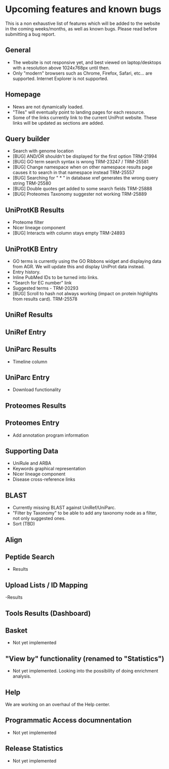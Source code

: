 # Upcoming features and known bugs

This is a non exhaustive list of features which will be added to the website in the coming weeks/months, as well as known bugs. Please read before submitting a bug report.

## General

- The website is not responsive yet, and best viewed on laptop/desktops with a resolution above 1024x768px until then.
- Only "modern" browsers such as Chrome, Firefox, Safari, etc... are supported. Internet Explorer is not supported.

## Homepage

- News are not dynamically loaded.
- "Tiles" will eventually point to landing pages for each resource.
- Some of the links currently link to the current UniProt website. These links will be updated as sections are added.

## Query builder
- Search with genome location
- [BUG] AND/OR shouldn't be displayed for the first option TRM-21994
- [BUG] GO term search syntax is wrong TRM-23247 / TRM-25581
- [BUG] Change namespace when on other namespace results page causes it to search in that namespace instead TRM-25557
- [BUG] Searching for " * " in database xref generates the wrong query string TRM-25580
- [BUG] Double quotes get added to some search fields TRM-25888
- [BUG] Proteomes Taxonomy suggester not working TRM-25889


## UniProtKB Results
- Proteome filter
- Nicer lineage component
- [BUG] Interacts with column stays empty TRM-24893

## UniProtKB Entry

- GO terms is currently using the GO Ribbons widget and displaying data from AGR. We will update this and display UniProt data instead.
- Entry history.
- Inline PubMed IDs to be turned into links.
- "Search for EC number" link
- Suggested terms - TRM-20293
- [BUG] Scroll to hash not always working (impact on protein highlights from results card). TRM-25578

## UniRef Results

## UniRef Entry

## UniParc Results

- Timeline column

## UniParc Entry
- Download functionality

## Proteomes Results

## Proteomes Entry
- Add annotation program information

## Supporting Data

- UniRule and ARBA
- Keywords graphical representation
- Nicer lineage component
- Disease cross-reference links

## BLAST

- Currently missing BLAST against UniRef/UniParc.
- "Filter by Taxonomy" to be able to add any taxonomy node as a filter, not only suggested ones.
- Sort (TBD)

## Align

## Peptide Search

- Results

## Upload Lists / ID Mapping

-Results

## Tools Results (Dashboard)

## Basket

- Not yet implemented

## "View by" functionality (renamed to "Statistics")

- Not yet implemented. Looking into the possibility of doing enrichment analysis.

## Help

We are working on an overhaul of the Help center.

## Programmatic Access documnentation

- Not yet implemented

## Release Statistics

- Not yet implemented
